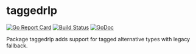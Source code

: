 # taggedrlp

[![Go Report Card](https://goreportcard.com/badge/github.com/harmony-one/taggedrlp)](https://goreportcard.com/report/github.com/harmony-one/taggedrlp) [![Build Status](https://travis-ci.com/harmony-one/taggedrlp.svg?branch=master)](https://travis-ci.com/harmony-one/taggedrlp) [![GoDoc](https://godoc.org/github.com/harmony-one/taggedrlp?status.svg)](http://godoc.org/github.com/harmony-one/taggedrlp)

Package taggedrlp adds support for tagged alternative types with legacy fallback.
